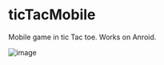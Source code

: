# ticTacMobile
Mobile game in tic Tac toe. Works on Anroid.



![image](https://https://github.com/pawelkossowski91.github.io/ticTacMobile/screen_001.png)


